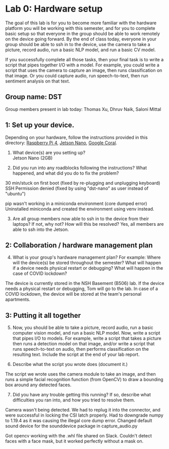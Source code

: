 Lab 0: Hardware setup
===
The goal of this lab is for you to become more familiar with the hardware platform you will be working with this semester, and for you to complete basic setup so that everyone in the group should be able to work remotely on the device going forward. By the end of class today, everyone in your group should be able to ssh in to the device, use the camera to take a picture, record audio, run a basic NLP model, and run a basic CV model. 

If you successfully complete all those tasks, then your final task is to write a script that pipes together I/O with a model. For example, you could write a script that uses the camera to capture an image, then runs classification on that image. Or you could capture audio, run speech-to-text, then run sentiment analysis on that text.

**Group name: DST**
---
Group members present in lab today: Thomas Xu, Dhruv Naik, Saloni Mittal

1: Set up your device.
----
Depending on your hardware, follow the instructions provided in this directory: [Raspberry Pi 4](https://github.com/strubell/11-767/blob/main/labs/lab0-setup/setup-rpi4.md), [Jetson Nano](https://github.com/strubell/11-767/blob/main/labs/lab0-setup/setup-jetson.md), [Google Coral](https://coral.ai/docs/dev-board/get-started/). 
1. What device(s) are you setting up?  
Jetson Nano (2GB)  

2. Did you run into any roadblocks following the instructions? What happened, and what did you do to fix the problem?  

30 min/stuck on first boot (fixed by re-plugging and unplugging keyboard)
SSH Permission denied (fixed by using "dst-nano" as user instead of "ubuntu")


pip wasn't working in a miniconda environment (core dumped error)
Uninstalled  miniconda and created the environment using venv instead.


3. Are all group members now able to ssh in to the device from their laptops? If not, why not? How will this be resolved?
Yes, all members are able to ssh into the Jetson.

2: Collaboration / hardware management plan
----
4. What is your group's hardware management plan? For example: Where will the device(s) be stored throughout the semester? What will happen if a device needs physical restart or debugging? What will happen in the case of COVID lockdown?  

The device is currently stored in the NSH Basement (B506) lab. If the device needs a physical restart or debugging, Tom will go to the lab. In case of a COVID lockdown, the device will be stored at the team's personal apartments. 


3: Putting it all together
----
5. Now, you should be able to take a picture, record audio, run a basic computer vision model, and run a basic NLP model. Now, write a script that pipes I/O to models. For example, write a script that takes a picture then runs a detection model on that image, and/or write a script that runs speech-to-text on audio, then performs classification on the resulting text. Include the script at the end of your lab report.

6. Describe what the script you wrote does (document it.)  

The script we wrote uses the camera module to take an image, and then runs a simple facial recognition function (from OpenCV) to draw a bounding box around any detected faces.  

7. Did you have any trouble getting this running? If so, describe what difficulties you ran into, and how you tried to resolve them.


Camera wasn't being detected. We had to replug it into the connector, and were successful in locking the CSI latch properly.
Had to downgrade numpy to 1.19.4 as it was causing the illegal core dump error.
Changed default sound device for the sounddevice package in capture_audio.py

Got opencv working with the .whl file shared on Slack.
Couldn't detect faces with a face mask, but it worked perfectly without a mask on.

